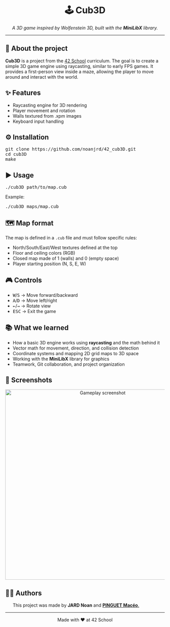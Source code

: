<div align="center">
  <h1>🕹️ Cub3D</h1>
  <p>
    <em>A 3D game inspired by Wolfenstein 3D, built with the <strong>MiniLibX</strong> library.</em>
  </p>
</div>

<hr />

<h2>📖 About the project</h2>
<p>
  <strong>Cub3D</strong> is a project from the <a href="https://42.fr">42 School</a> curriculum.  
  The goal is to create a simple 3D game engine using raycasting, similar to early FPS games.  
  It provides a first-person view inside a maze, allowing the player to move around and interact with the world.
</p>

<h2>✨ Features</h2>
<ul>
  <li>Raycasting engine for 3D rendering</li>
  <li>Player movement and rotation</li>
  <li>Walls textured from .xpm images</li>
  <li>Keyboard input handling</li>
</ul>

<h2>⚙️ Installation</h2>
<pre>
git clone https://github.com/noanjrd/42_cub3D.git
cd cub3D
make
</pre>

<h2>▶️ Usage</h2>
<pre>
./cub3D path/to/map.cub
</pre>
<p>
  Example:
</p>
<pre>
./cub3D maps/map.cub
</pre>

<h2>🗺️ Map format</h2>
<p>
  The map is defined in a <code>.cub</code> file and must follow specific rules:
</p>
<ul>
  <li>North/South/East/West textures defined at the top</li>
  <li>Floor and ceiling colors (RGB)</li>
  <li>Closed map made of 1 (walls) and 0 (empty space)</li>
  <li>Player starting position (N, S, E, W)</li>
</ul>

<h2>🎮 Controls</h2>
<ul>
  <li><kbd>W</kbd>/<kbd>S</kbd> → Move forward/backward</li>
  <li><kbd>A</kbd>/<kbd>D</kbd> → Move left/right</li>
  <li><kbd>←</kbd>/<kbd>→</kbd> → Rotate view</li>
  <li><kbd>ESC</kbd> → Exit the game</li>
</ul>

<h2>📚 What we learned</h2>
<ul>
  <li>How a basic 3D engine works using <strong>raycasting</strong> and the math behind it</li>
  <li>Vector math for movement, direction, and collision detection</li>
  <li>Coordinate systems and mapping 2D grid maps to 3D space</li>
  <li>Working with the <strong>MiniLibX</strong> library for graphics</li>
  <li>Teamwork, Git collaboration, and project organization</li>
</ul>

<h2>📸 Screenshots</h2>
<p align="center">
  <img src="imgs/visual.gif" alt="Gameplay screenshot" width="600"/>
</p>

<h2>👨‍💻 Authors</h2>
<ul>
  <a>This project was made by <strong>JARD Noan</strong> and </a><a href="https://github.com/mpinguet"><strong>PINGUET Macéo</strong>.</a>
</ul>

<hr />

<p align="center">Made with ❤️ at 42 School</p>
